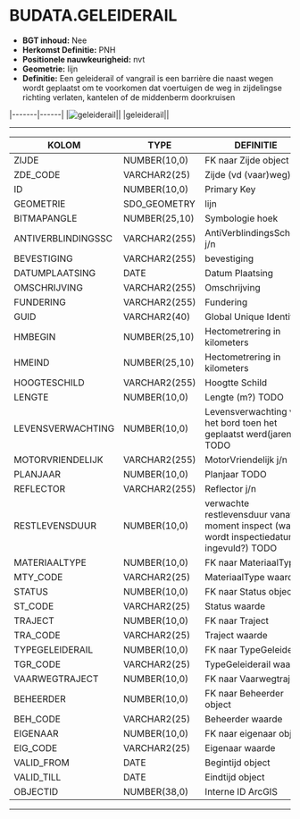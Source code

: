 # BUDATA.GELEIDERAIL


* __BGT inhoud:__ Nee
* __Herkomst Definitie:__ PNH
* __Positionele nauwkeurigheid:__ nvt
* __Geometrie:__ lijn
* __Definitie:__ Een geleiderail of vangrail is een barrière die naast wegen wordt geplaatst om te voorkomen dat voertuigen de weg in zijdelingse richting verlaten, kantelen of de middenberm doorkruisen

|-------|------|
|![geleiderail](objectbladen\6_Meubilair\geleiderail.png)||
|geleiderail||

***

|KOLOM                           	|TYPE          	|DEFINITIE|
|------                          	|----          	|-----    |
|ZIJDE                           	|NUMBER(10,0)  	|FK naar Zijde object|
|ZDE_CODE                        	|VARCHAR2(25)  	|Zijde (vd (vaar)weg)|
|ID                              	|NUMBER(10,0)  	|Primary Key|
|GEOMETRIE                       	|SDO_GEOMETRY  	|lijn|
|BITMAPANGLE                     	|NUMBER(25,10) 	|Symbologie hoek|
|ANTIVERBLINDINGSSC              	|VARCHAR2(255) 	|AntiVerblindingsScherm j/n|
|BEVESTIGING                     	|VARCHAR2(255) 	|bevestiging|
|DATUMPLAATSING                  	|DATE          	|Datum Plaatsing|
|OMSCHRIJVING                    	|VARCHAR2(255) 	|Omschrijving|
|FUNDERING                       	|VARCHAR2(255) 	|Fundering|
|GUID                            	|VARCHAR2(40)  	|Global Unique Identifier|
|HMBEGIN                         	|NUMBER(25,10) 	|Hectometrering in kilometers|
|HMEIND                          	|NUMBER(25,10) 	|Hectometrering in kilometers|
|HOOGTESCHILD                    	|VARCHAR2(255) 	|Hoogtte Schild|
|LENGTE                          	|NUMBER(10,0)  	|Lengte (m?) TODO|
|LEVENSVERWACHTING               	|NUMBER(10,0)  	|Levensverwachting van het bord toen het geplaatst werd(jaren) TODO|
|MOTORVRIENDELIJK                	|VARCHAR2(255) 	|MotorVriendelijk j/n|
|PLANJAAR                        	|NUMBER(10,0)  	|Planjaar TODO|
|REFLECTOR                       	|VARCHAR2(255) 	|Reflector j/n|
|RESTLEVENSDUUR                  	|NUMBER(10,0)  	|verwachte restlevensduur vanaf moment inspect (waar wordt inspectiedatum ingevuld?) TODO|
|MATERIAALTYPE                   	|NUMBER(10,0)  	|FK naar MateriaalType|
|MTY_CODE                        	|VARCHAR2(25)  	|MateriaalType waarde|
|STATUS                          	|NUMBER(10,0)  	|FK naar Status object|
|ST_CODE                         	|VARCHAR2(25)  	|Status waarde|
|TRAJECT                         	|NUMBER(10,0)  	|FK naar Traject|
|TRA_CODE                        	|VARCHAR2(25)  	|Traject waarde|
|TYPEGELEIDERAIL                 	|NUMBER(10,0)  	|FK naar TypeGeleiderail|
|TGR_CODE                        	|VARCHAR2(25)  	|TypeGeleiderail waarde|
|VAARWEGTRAJECT                  	|NUMBER(10,0)  	|FK naar Vaarwegtraject|
|BEHEERDER                       	|NUMBER(10,0)  	|FK naar Beheerder object|
|BEH_CODE                        	|VARCHAR2(25)  	|Beheerder waarde|
|EIGENAAR                        	|NUMBER(10,0)  	|FK naar eigenaar object|
|EIG_CODE                        	|VARCHAR2(25)  	|Eigenaar waarde|
|VALID_FROM                      	|DATE          	|Begintijd object|
|VALID_TILL                      	|DATE          	|Eindtijd object|
|OBJECTID                        	|NUMBER(38,0)   |Interne ID ArcGIS|

***
